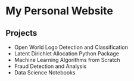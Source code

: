 # My Personal Website

## Projects

- Open World Logo Detection and Classification
- Latent Dirichlet Allocation Python Package
- Machine Learning Algorithms from Scratch
- Fraud Detection and Analysis
- Data Science Notebooks
